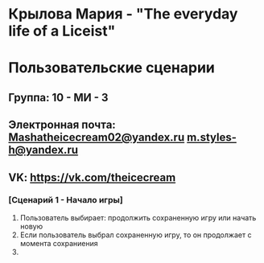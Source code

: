 # Крылова Мария - "The everyday life of a Liceist"
# Пользовательские сценарии 

## Группа: 10 - МИ - 3
## Электронная почта: Mashatheicecream02@yandex.ru   m.styles-h@yandex.ru
## VK: https://vk.com/theicecream


### [Сценарий 1 - Начало игры]

1. Пользователь выбирает: продолжить сохраненную игру или начать новую
2. Если пользователь выбрал сохраненную игру, то он продолжает с момента сохраниения
3.
